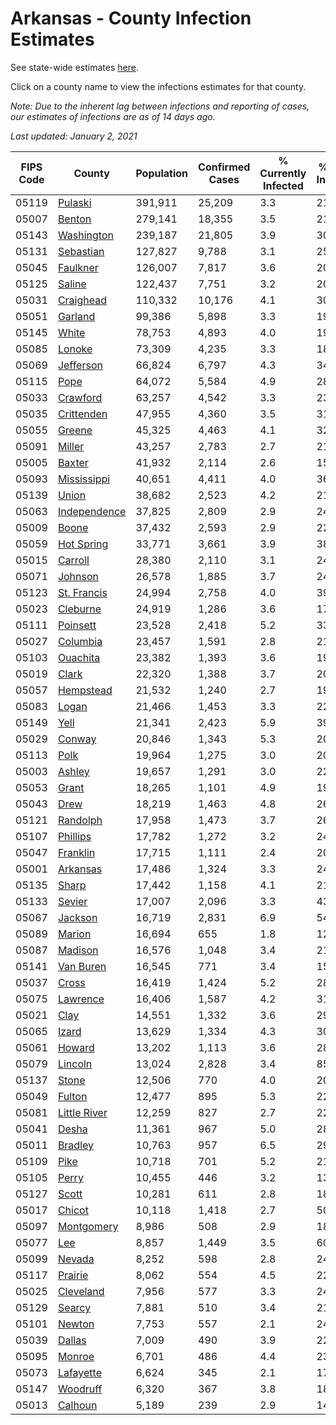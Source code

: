 # Arkansas - County Infection Estimates

See state-wide estimates [here](/infections/us-ar).

Click on a county name to view the infections estimates for that county.

*Note: Due to the inherent lag between infections and reporting of cases, our estimates of infections are as of 14 days ago.*

*Last updated: January 2, 2021*

|   FIPS Code |                       County |   Population |   Confirmed Cases |   % Currently Infected |   % Total Infected |
|-------------|------------------------------|--------------|-------------------|------------------------|--------------------|
|       05119 |           [Pulaski](pulaski) |      391,911 |            25,209 |                    3.3 |               21.3 |
|       05007 |             [Benton](benton) |      279,141 |            18,355 |                    3.5 |               21.7 |
|       05143 |     [Washington](washington) |      239,187 |            21,805 |                    3.9 |               30.7 |
|       05131 |       [Sebastian](sebastian) |      127,827 |             9,788 |                    3.1 |               25.0 |
|       05045 |         [Faulkner](faulkner) |      126,007 |             7,817 |                    3.6 |               20.1 |
|       05125 |             [Saline](saline) |      122,437 |             7,751 |                    3.2 |               20.5 |
|       05031 |       [Craighead](craighead) |      110,332 |            10,176 |                    4.1 |               30.2 |
|       05051 |           [Garland](garland) |       99,386 |             5,898 |                    3.3 |               19.5 |
|       05145 |               [White](white) |       78,753 |             4,893 |                    4.0 |               19.3 |
|       05085 |             [Lonoke](lonoke) |       73,309 |             4,235 |                    3.3 |               18.5 |
|       05069 |       [Jefferson](jefferson) |       66,824 |             6,797 |                    4.3 |               34.5 |
|       05115 |                 [Pope](pope) |       64,072 |             5,584 |                    4.9 |               28.9 |
|       05033 |         [Crawford](crawford) |       63,257 |             4,542 |                    3.3 |               23.1 |
|       05035 |     [Crittenden](crittenden) |       47,955 |             4,360 |                    3.5 |               31.7 |
|       05055 |             [Greene](greene) |       45,325 |             4,463 |                    4.1 |               32.2 |
|       05091 |             [Miller](miller) |       43,257 |             2,783 |                    2.7 |               21.3 |
|       05005 |             [Baxter](baxter) |       41,932 |             2,114 |                    2.6 |               15.8 |
|       05093 |   [Mississippi](mississippi) |       40,651 |             4,411 |                    4.0 |               36.5 |
|       05139 |               [Union](union) |       38,682 |             2,523 |                    4.2 |               21.0 |
|       05063 | [Independence](independence) |       37,825 |             2,809 |                    2.9 |               24.3 |
|       05009 |               [Boone](boone) |       37,432 |             2,593 |                    2.9 |               22.4 |
|       05059 |     [Hot Spring](hot-spring) |       33,771 |             3,661 |                    3.9 |               38.2 |
|       05015 |           [Carroll](carroll) |       28,380 |             2,110 |                    3.1 |               24.3 |
|       05071 |           [Johnson](johnson) |       26,578 |             1,885 |                    3.7 |               24.0 |
|       05123 |   [St. Francis](st.-francis) |       24,994 |             2,758 |                    4.0 |               39.5 |
|       05023 |         [Cleburne](cleburne) |       24,919 |             1,286 |                    3.6 |               17.6 |
|       05111 |         [Poinsett](poinsett) |       23,528 |             2,418 |                    5.2 |               33.7 |
|       05027 |         [Columbia](columbia) |       23,457 |             1,591 |                    2.8 |               21.9 |
|       05103 |         [Ouachita](ouachita) |       23,382 |             1,393 |                    3.6 |               19.0 |
|       05019 |               [Clark](clark) |       22,320 |             1,388 |                    3.7 |               20.6 |
|       05057 |       [Hempstead](hempstead) |       21,532 |             1,240 |                    2.7 |               19.1 |
|       05083 |               [Logan](logan) |       21,466 |             1,453 |                    3.3 |               22.0 |
|       05149 |                 [Yell](yell) |       21,341 |             2,423 |                    5.9 |               39.7 |
|       05029 |             [Conway](conway) |       20,846 |             1,343 |                    5.3 |               20.7 |
|       05113 |                 [Polk](polk) |       19,964 |             1,275 |                    3.0 |               20.6 |
|       05003 |             [Ashley](ashley) |       19,657 |             1,291 |                    3.0 |               22.0 |
|       05053 |               [Grant](grant) |       18,265 |             1,101 |                    4.9 |               19.4 |
|       05043 |                 [Drew](drew) |       18,219 |             1,463 |                    4.8 |               26.6 |
|       05121 |         [Randolph](randolph) |       17,958 |             1,473 |                    3.7 |               26.6 |
|       05107 |         [Phillips](phillips) |       17,782 |             1,272 |                    3.2 |               24.1 |
|       05047 |         [Franklin](franklin) |       17,715 |             1,111 |                    2.4 |               20.1 |
|       05001 |         [Arkansas](arkansas) |       17,486 |             1,324 |                    3.3 |               24.7 |
|       05135 |               [Sharp](sharp) |       17,442 |             1,158 |                    4.1 |               21.2 |
|       05133 |             [Sevier](sevier) |       17,007 |             2,096 |                    3.3 |               43.9 |
|       05067 |           [Jackson](jackson) |       16,719 |             2,831 |                    6.9 |               54.8 |
|       05089 |             [Marion](marion) |       16,694 |               655 |                    1.8 |               12.1 |
|       05087 |           [Madison](madison) |       16,576 |             1,048 |                    3.4 |               21.0 |
|       05141 |       [Van Buren](van-buren) |       16,545 |               771 |                    3.4 |               15.5 |
|       05037 |               [Cross](cross) |       16,419 |             1,424 |                    5.2 |               28.1 |
|       05075 |         [Lawrence](lawrence) |       16,406 |             1,587 |                    4.2 |               31.9 |
|       05021 |                 [Clay](clay) |       14,551 |             1,332 |                    3.6 |               29.7 |
|       05065 |               [Izard](izard) |       13,629 |             1,334 |                    4.3 |               30.3 |
|       05061 |             [Howard](howard) |       13,202 |             1,113 |                    3.6 |               28.9 |
|       05079 |           [Lincoln](lincoln) |       13,024 |             2,828 |                    3.4 |               85.7 |
|       05137 |               [Stone](stone) |       12,506 |               770 |                    4.0 |               20.4 |
|       05049 |             [Fulton](fulton) |       12,477 |               895 |                    5.3 |               22.6 |
|       05081 | [Little River](little-river) |       12,259 |               827 |                    2.7 |               22.3 |
|       05041 |               [Desha](desha) |       11,361 |               967 |                    5.0 |               28.4 |
|       05011 |           [Bradley](bradley) |       10,763 |               957 |                    6.5 |               29.7 |
|       05109 |                 [Pike](pike) |       10,718 |               701 |                    5.2 |               21.4 |
|       05105 |               [Perry](perry) |       10,455 |               446 |                    3.2 |               13.7 |
|       05127 |               [Scott](scott) |       10,281 |               611 |                    2.8 |               18.1 |
|       05017 |             [Chicot](chicot) |       10,118 |             1,418 |                    2.7 |               50.2 |
|       05097 |     [Montgomery](montgomery) |        8,986 |               508 |                    2.9 |               18.0 |
|       05077 |                   [Lee](lee) |        8,857 |             1,449 |                    3.5 |               60.1 |
|       05099 |             [Nevada](nevada) |        8,252 |               598 |                    2.8 |               24.7 |
|       05117 |           [Prairie](prairie) |        8,062 |               554 |                    4.5 |               22.3 |
|       05025 |       [Cleveland](cleveland) |        7,956 |               577 |                    3.3 |               24.2 |
|       05129 |             [Searcy](searcy) |        7,881 |               510 |                    3.4 |               21.1 |
|       05101 |             [Newton](newton) |        7,753 |               557 |                    2.1 |               24.1 |
|       05039 |             [Dallas](dallas) |        7,009 |               490 |                    3.9 |               22.9 |
|       05095 |             [Monroe](monroe) |        6,701 |               486 |                    4.4 |               23.3 |
|       05073 |       [Lafayette](lafayette) |        6,624 |               345 |                    2.1 |               17.2 |
|       05147 |         [Woodruff](woodruff) |        6,320 |               367 |                    3.8 |               18.0 |
|       05013 |           [Calhoun](calhoun) |        5,189 |               239 |                    2.9 |               14.4 |